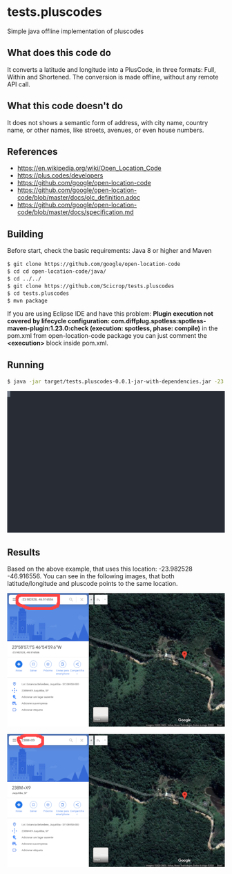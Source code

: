 # tests.pluscodes
Simple java offline implementation of pluscodes

## What does this code do
It converts a latitude and longitude into a PlusCode, in three formats: Full, Within and Shortened. The conversion is made offline, without any remote API call.

## What this code doesn't do
It does not shows a semantic form of address, with city name, country name, or other names, like streets, avenues, or even house numbers.

## References

- https://en.wikipedia.org/wiki/Open_Location_Code
- https://plus.codes/developers
- https://github.com/google/open-location-code
- https://github.com/google/open-location-code/blob/master/docs/olc_definition.adoc
- https://github.com/google/open-location-code/blob/master/docs/specification.md

## Building

Before start, check the basic requirements: Java 8 or higher and Maven

```sh
$ git clone https://github.com/google/open-location-code
$ cd cd open-location-code/java/
$ cd ../../
$ git clone https://github.com/Scicrop/tests.pluscodes
$ cd tests.pluscodes
$ mvn package
```
If you are using Eclipse IDE and have this problem: **Plugin execution not covered by lifecycle configuration: com.diffplug.spotless:spotless-maven-plugin:1.23.0:check (execution: spotless, phase: compile)** in the pom.xml from open-location-code package you can just comment the **\<execution>** block inside pom.xml.

## Running

```sh
$ java -jar target/tests.pluscodes-0.0.1-jar-with-dependencies.jar -23.982528 -46.916556
```
![Live CLI](./demo.svg)

## Results

Based on the above example, that uses this location: -23.982528 -46.916556. You can see in the following images, that both latitude/longitude and pluscode points to the same location.

![By lat lng](./test-by-lat-lng.png)

![By pluscode](./test-by-pluscode.png)

